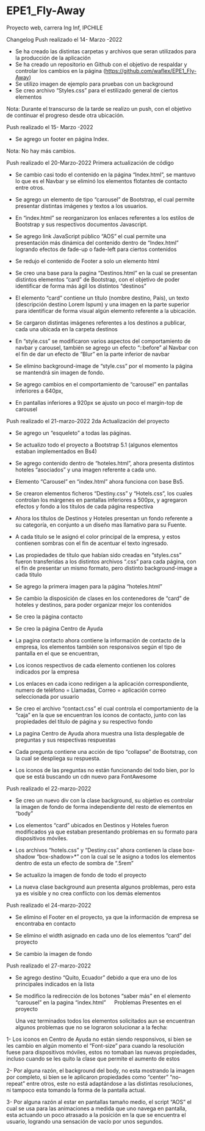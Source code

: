 # EPE1_Fly-Away
Proyecto web, carrera Ing Inf, IPCHILE

Changelog
Push realizado el 14- Marzo -2022
-	Se ha creado las distintas carpetas y archivos que seran utilizados para la producción de la aplicación
-	Se ha creado un repositorio en Github con el objetivo de respaldar y controlar los cambios en la página (https://github.com/waflex/EPE1_Fly-Away)
-	Se utilizo imagen de ejemplo para pruebas con un background
-	Se creo archivo “Styles.css” para el estilizado general de ciertos elementos

Nota: Durante el transcurso de la tarde se realizo un push, con el objetivo de continuar el progreso desde otra ubicación.

Push realizado el 15- Marzo -2022
-	Se agrego un footer en página Index.

Nota: No hay más cambios.

Push realizado el 20-Marzo-2022
Primera actualización de código

-	Se cambio casi todo el contenido en la página “Index.html”, se mantuvo lo que es el Navbar y se eliminó los elementos flotantes de contacto entre otros.

-	Se agrego un elemento de tipo “carousel” de Bootstrap, el cual permite presentar distintas imágenes y textos a los usuarios.

-	En “index.html” se reorganizaron los enlaces referentes a los estilos de Bootstrap y sus respectivos documentos Javascript.
-	Se agrego link JavaScript público “AOS” el cual permite una presentación más dinámica del contenido dentro de “Index.html” logrando efectos de fade-up o fade-left para ciertos contenidos

-	Se redujo el contenido de Footer a solo un elemento html

-	Se creo una base para la pagina “Destinos.html” en la cual se presentan distintos elementos “card” de Bootstrap, con el objetivo de poder identificar de forma más ágil los distintos “destinos”

-	El elemento “card” contiene un título (nombre destino, País), un texto (descripción destino Lorem Ispum) y una imagen en la parte superior para identificar de forma visual algún elemento referente a la ubicación.

-	Se cargaron distintas imágenes referentes a los destinos a publicar, cada una ubicada en la carpeta destinos

-	En “style.css” se modificaron varios aspectos del comportamiento de navbar y carousel, también se agrego un efecto “::before” al Navbar con el fin de dar un efecto de “Blur” en la parte inferior de navbar

-	Se elimino background-image de “style.css” por el momento la página se mantendrá sin imagen de fondo.

-	Se agrego cambios en el comportamiento de “carousel” en pantallas inferiores a 640px, 

-	En pantallas inferiores a 920px se ajusto un poco el margin-top de carousel


Push realizado el 21-marzo-2022
2da Actualización del proyecto

-	Se agrego un “esqueleto” a todas las páginas.

-	Se actualizo todo el proyecto a Bootstrap 5.1  (algunos elementos estaban implementados en Bs4)

-	Se agrego contenido dentro de “hoteles.html”, ahora presenta distintos hoteles “asociados” y una imagen referente a cada uno.

-	Elemento “Carousel” en “index.html” ahora funciona con base Bs5.

-	Se crearon elementos ficheros “Destiny.css” y “Hotels.css”, los cuales controlan los márgenes en pantallas inferiores a 500px, y agregaron efectos y fondo a los títulos de cada página respectiva

-	Ahora los títulos de Destinos y Hoteles presentan un fondo referente a su categoría, en conjunto a un diseño mas llamativo para su Fuente.

-	A cada titulo se le asignó el color principal de la empresa, y estos contienen sombras con el fin de acentuar el texto ingresado.

-	Las propiedades de título que habían sido creadas en “styles.css” fueron transferidas a los distintos archivos “.css” para cada página, con el fin de presentar un mismo formato, pero distinto background-image a cada titulo

-	Se agrego la primera imagen para la página “hoteles.html”

-	Se cambio la disposición de clases en los contenedores de “card” de hoteles y destinos, para poder organizar mejor los contenidos

-	Se creo la página contacto

-	Se creo la página Centro de Ayuda

-	La pagina contacto ahora contiene la información de contacto de la empresa, los elementos también son responsivos según el tipo de pantalla en el que se encuentran,

-	Los iconos respectivos de cada elemento contienen los colores indicados por la empresa

-	Los enlaces en cada icono redirigen a la aplicación correspondiente, numero de teléfono = Llamadas, Correo = aplicación correo seleccionada por usuario

-	Se creo el archivo “contact.css” el cual controla el comportamiento de la “caja” en la que se encuentran los iconos de contacto, junto con las propiedades del título de página y su respectivo fondo

-	La pagina Centro de Ayuda ahora muestra una lista desplegable de preguntas y sus respectivas respuestas

-	Cada pregunta contiene una acción de tipo “collapse” de Bootstrap, con la cual se despliega su respuesta.

-	Los iconos de las preguntas no están funcionando del todo bien, por lo que se está buscando un cdn nuevo para FontAwesome

Push realizado el 22-marzo-2022
-	Se creo un nuevo div con la clase background, su objetivo es controlar la imagen de fondo de forma independiente del resto de elementos en “body”

-	Los elementos “card” ubicados en Destinos y Hoteles fueron modificados ya que estaban presentando problemas en su formato para dispositivos móviles.

-	Los archivos “hotels.css” y “Destiny.css” ahora contienen la clase box-shadow “box-shadow>*” con la cual se le asigno a todos los elementos dentro de esta un efecto de sombra de “.5rem” 

-	Se actualizo la imagen de fondo de todo el proyecto

-	La nueva clase background aun presenta algunos problemas, pero esta ya es visible y no crea conflicto con los demás elementos

Push realizado el 24-marzo-2022
-	Se elimino el Footer en el proyecto, ya que la información de empresa se encontraba en contacto

-	Se elimino el width asignado en cada uno de los elementos “card” del proyecto

-	Se cambio la imagen de fondo

Push realizado el 27-marzo-2022
-	Se agrego destino “Quito, Ecuador” debido a que era uno de los principales indicados en la lista
-	Se modifico la redirección de los botones “saber más” en el elemento “carousel” en la pagina “index.html”
 
Problemas Presentes en el proyecto

	Una vez terminados todos los elementos solicitados aun se encuentran algunos problemas que no se lograron solucionar a la fecha:
	
1-	Los iconos en Centro de Ayuda no están siendo responsivos, si bien se les cambio en algún momento el “Font-size” para cuando la resolución fuese para dispositivos móviles, estos no tomaban las nuevas propiedades, incluso cuando se les quito la clase que permite el aumento de estos

2-	Por alguna razón, el background del body, no esta mostrando la imagen por completo, si bien se le aplicaron propiedades como “center” “no-repeat” entre otros, este no está adaptándose a las distintas resoluciones, ni tampoco esta tomando la forma de la pantalla actual.

3-	Por alguna razón al estar en pantallas tamaño medio, el script “AOS” el cual se usa para las animaciones a medida que uno navega en pantalla, esta actuando un poco atrasado a la posición en la que se encuentra el usuario, logrando una sensación de vacío por unos segundos.
